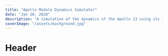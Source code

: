 ```yaml
---
title: "Apollo Module Dynamics Simulator"
date: "Jan 20, 2020"
description: "A simulation of the dynamics of the Apollo 13 using its inertial properties and written in MATLAB. Incorporation of Newton-Euler methods and plots of Euler-angles and angular velocities of the spacecraft in response to various inputs such as thrust."
coverImage: "/assets/background.jpg"
---
```


# Header
